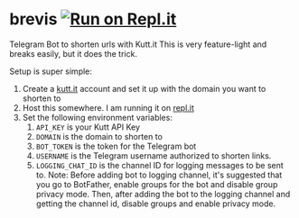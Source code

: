 # brevis [![Run on Repl.it](https://repl.it/badge/github/saharshxyz/brevis)](https://repl.it/github/saharshxyz/brevis)

Telegram Bot to shorten urls with Kutt.it This is very feature-light and breaks easily, but it does the trick. 

Setup is super simple:
1. Create a [kutt.it](https://kutt.it) account and set it up with the domain you want to shorten to
2. Host this somewhere. I am running it on [repl.it](https://repl.it)
3. Set the following environment variables:
    1. `API_KEY` is your Kutt API Key
    2. `DOMAIN` is the domain to shorten to
    3. `BOT_TOKEN` is the token for the Telegram bot
    4. `USERNAME` is the Telegram username authorized to shorten links. 
    5. `LOGGING_CHAT_ID` is the channel ID for logging messages to be sent to. Note: Before adding bot to logging channel, it's suggested that you go to BotFather, enable groups for the bot and disable group privacy mode. Then, after adding the bot to the logging channel and getting the channel id, disable groups and enable privacy mode.
